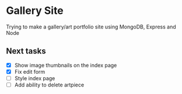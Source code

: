# Gallery Site
Trying to make a gallery/art portfolio site using MongoDB, Express and Node

## Next tasks
- [x] Show image thumbnails on the index page
- [x] Fix edit form
- [ ] Style index page
- [ ] Add ability to delete artpiece